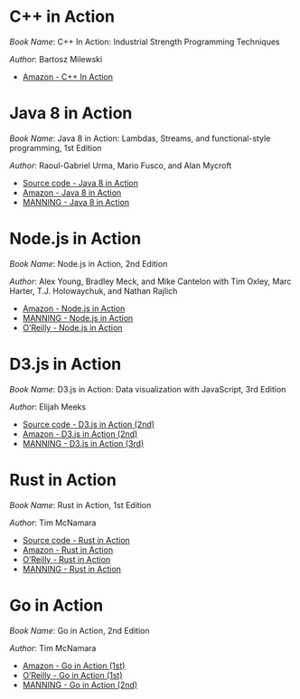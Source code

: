# C++ in Action

*Book Name*: C++ In Action: Industrial Strength Programming Techniques

*Author*: Bartosz Milewski

* [Amazon - C++ In Action](https://www.amazon.com/Action-Industrial-Strength-Programming-Techniques/dp/0201699486)

# Java 8 in Action

*Book Name*: Java 8 in Action: Lambdas, Streams, and functional-style programming, 1st Edition

*Author*: Raoul-Gabriel Urma, Mario Fusco, and Alan Mycroft

* [Source code - Java 8 in Action](https://github.com/java8/Java8InAction)
* [Amazon - Java 8 in Action](https://www.amazon.com/Java-Action-Lambdas-functional-style-programming/dp/1617291994)
* [MANNING - Java 8 in Action](https://www.manning.com/books/java-8-in-action)

# Node.js in Action

*Book Name*: Node.js in Action, 2nd Edition

*Author*: Alex Young, Bradley Meck, and Mike Cantelon
with Tim Oxley, Marc Harter, T.J. Holowaychuk, and Nathan Rajlich

* [Amazon - Node.js in Action](https://www.amazon.com/Node-js-Action-Alex-R-Young-dp-1617292575/dp/1617292575/ref=dp_ob_title_bk)
* [MANNING - Node.js in Action](https://www.manning.com/books/node-js-in-action-second-edition)
* [O’Reilly - Node.js in Action](https://www.oreilly.com/library/view/nodejs-in-action/9781617292576/)

# D3.js in Action

*Book Name*: D3.js in Action: Data visualization with JavaScript, 3rd Edition

*Author*: Elijah Meeks

* [Source code - D3.js in Action (2nd)](https://github.com/emeeks/d3_in_action_2)
* [Amazon - D3.js in Action (2nd)](https://www.amazon.com/D3-js-Action-Data-visualization-JavaScript/dp/1617294489)
* [MANNING - D3.js in Action (3rd)](https://www.manning.com/books/d3js-in-action-third-edition)

# Rust in Action

*Book Name*: Rust in Action, 1st Edition

*Author*: Tim McNamara

* [Source code - Rust in Action](https://github.com/rust-in-action/code)
* [Amazon - Rust in Action](https://www.amazon.com/Rust-Action-TS-McNamara/dp/1617294551)
* [O’Reilly - Rust in Action](https://www.oreilly.com/library/view/rust-in-action/9781617294556/)
* [MANNING - Rust in Action](https://www.manning.com/books/rust-in-action)

# Go in Action

*Book Name*: Go in Action, 2nd Edition

*Author*: Tim McNamara

* [Amazon - Go in Action (1st)](https://www.amazon.com/Go-Action-William-Kennedy/dp/1617291781)
* [O’Reilly - Go in Action (1st)](https://www.oreilly.com/library/view/go-in-action/9781617291784/)
* [MANNING - Go in Action (2nd)](https://www.manning.com/books/go-in-action-second-edition)